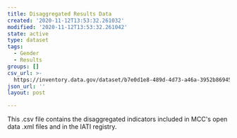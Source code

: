 ```yaml
---
title: Disaggregated Results Data
created: '2020-11-12T13:53:32.261032'
modified: '2020-11-12T13:53:32.261042'
state: active
type: dataset
tags:
  - Gender
  - Results
groups: []
csv_url: >-
  https://inventory.data.gov/dataset/b7e0d1e8-489d-4d73-a46a-3952b86945ca/resource/6d5aee6f-d1ba-4391-8025-caaba9e9bf0b/download/indicators-disagg-20160309.csv
json_url: ''
layout: post

---
```

This .csv file contains the disaggregated indicators included in MCC's open data .xml files and in the IATI registry.

